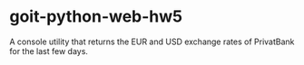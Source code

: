 # goit-python-web-hw5
A console utility that returns the EUR and USD exchange rates of PrivatBank for the last few days.
